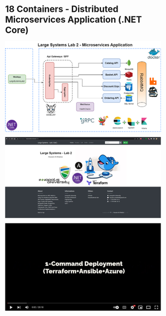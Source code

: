 # 18 Containers - Distributed Microservices Application (.NET Core)
![microservices_remastered](https://raw.githubusercontent.com/husseinahmed-dev/LS-Lab2/main/LS%20Lab%202-Page-4.png)

![microservces_webapp_frontpage_largesystems](https://raw.githubusercontent.com/husseinahmed-dev/LS-Lab2/main/Figure-3.jpg)

[![Video1](https://raw.githubusercontent.com/husseinahmed-dev/LS-Lab2/main/github-cover.jpg)](https://youtu.be/aBhWxS7-h2Y)
